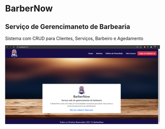 # BarberNow
## Serviço de Gerencimaneto de Barbearia

Sistema com CRUD para Clientes, Serviços, Barbeiro e Agedamento

![Index](https://github.com/Rigobertto/barbernow/blob/main/img/index.png)
